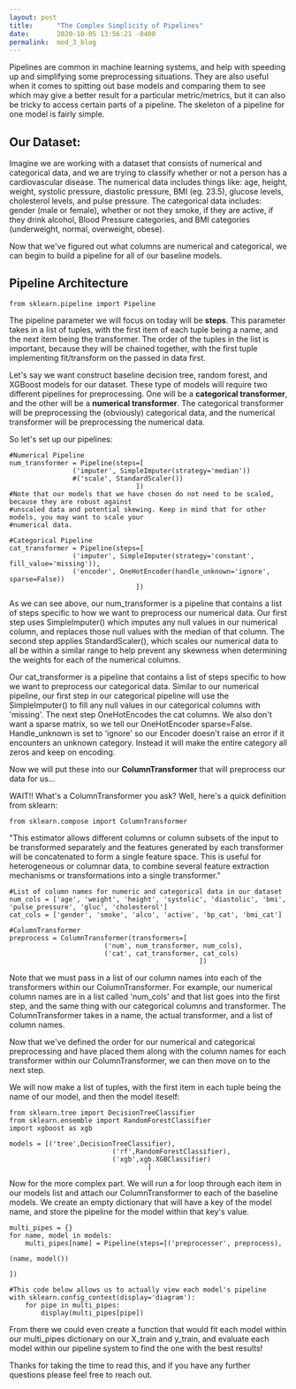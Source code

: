 ```yaml
---
layout: post
title:      "The Complex Simplicity of Pipelines"
date:       2020-10-05 13:56:21 -0400
permalink:  mod_3_blog
---
```


Pipelines are common in machine learning systems, and help with speeding up and simplifying some preprocessing situations. They are also useful when it comes to spitting out base models and comparing them to see which may give a better result for a particular metric/metrics, but it can also be tricky to access certain parts of a pipeline. The skeleton of a pipeline for one model is fairly simple. 

## Our Dataset:

Imagine we are working with a dataset that consists of numerical and categorical data, and we are trying to classify whether or not a person has a cardiovascular disease. The numerical data includes things like: age, height, weight, systolic pressure, diastolic pressure, BMI (eg. 23.5), glucose levels, cholesterol levels, and pulse pressure. The categorical data includes: gender (male or female), whether or not they smoke, if they are active, if they drink alcohol, Blood Pressure categories, and BMI categories (underweight, normal, overweight, obese).

Now that we've figured out what columns are numerical and categorical, we can begin to build a pipeline for all of our baseline models. 

## Pipeline Architecture

`from sklearn.pipeline import Pipeline`

The pipeline parameter we will focus on today will be **steps**. This parameter takes in a list of tuples, with the first item of each tuple being a name, and the next item being the transformer. The order of the tuples in the list is important, because they will be chained together, with the first tuple implementing fit/transform on the passed in data first. 

Let's say we want construct baseline decision tree, random forest, and XGBoost models for our dataset. These type of models will require two different pipelines for preprocessing. One will be a **categorical transformer**, and the other will be a **numerical transformer**. The categorical transformer will be preprocessing the (obviously) categorical data, and the numerical transformer will be preprocessing the numerical data. 

So let's set up our pipelines:

```
#Numerical Pipeline
num_transformer = Pipeline(steps=[
                ('imputer', SimpleImputer(strategy='median'))
                #('scale', StandardScaler())
								])
#Note that our models that we have chosen do not need to be scaled, because they are robust against 
#unscaled data and potential skewing. Keep in mind that for other models, you may want to scale your 
#numerical data.
								
#Categorical Pipeline
cat_transformer = Pipeline(steps=[
                ('imputer', SimpleImputer(strategy='constant', fill_value='missing')),
                ('encoder', OneHotEncoder(handle_unknown='ignore', sparse=False))
								])
```

As we can see above, our num_transformer is a pipeline that contains a list of steps specific to how we want to preprocess our numerical data. Our first step uses SimpleImputer() which imputes any null values in our numerical column, and replaces those null values with the median of that column. The second step applies StandardScaler(), which scales our numerical data to all be within a similar range to help prevent any skewness when determining the weights for each of the numerical columns. 

Our cat_transformer is a pipeline that contains a list of steps specific to how we want to preprocess our categorical data. Similar to our numerical pipeline, our first step in our categorical pipeline will use the SimpleImputer() to fill any null values in our categorical columns with 'missing'. The next step OneHotEncodes the cat columns. We also don't want a sparse matrix, so we tell our OneHotEncoder sparse=False. Handle_unknown is set to 'ignore' so our Encoder doesn't raise an error if it encounters an unknown category. Instead it will make the entire category all zeros and keep on encoding. 

Now we will put these into our **ColumnTransformer** that will preprocess our data for us...

WAIT!! What's a ColumnTransformer you ask? Well, here's a quick definition from sklearn:

```
from sklearn.compose import ColumnTransformer
```

"This estimator allows different columns or column subsets of the input to be transformed separately and the features generated by each transformer will be concatenated to form a single feature space. This is useful for heterogeneous or columnar data, to combine several feature extraction mechanisms or transformations into a single transformer."

```
#List of column names for numeric and categorical data in our dataset
num_cols = ['age', 'weight', 'height', 'systolic', 'diastolic', 'bmi', 'pulse_pressure', 'gluc', 'cholesterol']
cat_cols = ['gender', 'smoke', 'alco', 'active', 'bp_cat', 'bmi_cat']

#ColumnTransformer 
preprocess = ColumnTransformer(transformers=[
                        ('num', num_transformer, num_cols), 
                        ('cat', cat_transformer, cat_cols)
												])
```

Note that we must pass in a list of our column names into each of the transformers within our ColumnTransformer. For example, our numerical column names are in a list called 'num_cols' and that list goes into the first step, and the same thing with our categorical columns and transformer. The ColumnTransformer takes in a name, the actual transformer, and a list of column names.

Now that we've defined the order for our numerical and categorical preprocessing and have placed them along with the column names for each transformer within our ColumnTransformer, we can then move on to the next step.

We will now make a list of tuples, with the first item in each tuple being the name of our model, and then the model iteself:

```
from sklearn.tree import DecisionTreeClassifier
from sklearn.ensemble import RandomForestClassifier
import xgboost as xgb

models = [('tree',DecisionTreeClassifier),
                          ('rf',RandomForestClassifier),
                          ('xgb',xgb.XGBClassifier)
					               ]
```

Now for the more complex part. We will run a for loop through each item in our models list and attach our ColumnTransformer to each of the baseline models. We create an empty dictionary that will have a key of the model name, and store the pipeline for the model within that key's value.

```
multi_pipes = {}
for name, model in models:
    multi_pipes[name] = Pipeline(steps=[('preprocesser', preprocess), 
                                                                              (name, model())
																																							])

#This code below allows us to actually view each model's pipeline
with sklearn.config_context(display='diagram'):
    for pipe in multi_pipes:
        display(multi_pipes[pipe])
```

From there we could even create a function that would fit each model within our multi_pipes dictionary on our X_train and y_train, and evaluate each model within our pipeline system to find the one with the best results! 

Thanks for taking the time to read this, and if you have any further questions please feel free to reach out.


